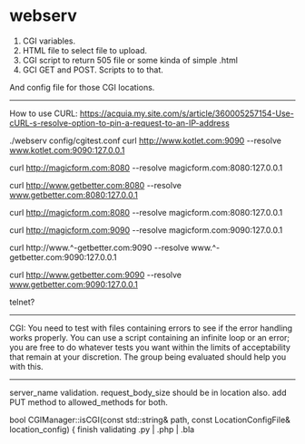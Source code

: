 # webserv


1. CGI variables.
2. HTML file to select file to upload.
3. CGI script to return 505 file or some kinda of simple .html
4. GCI GET and POST. Scripts to to that.

And config file for those CGI locations.


------------------

How to use CURL:
https://acquia.my.site.com/s/article/360005257154-Use-cURL-s-resolve-option-to-pin-a-request-to-an-IP-address

./webserv config/cgitest.conf
curl http://www.kotlet.com:9090 --resolve www.kotlet.com:9090:127.0.0.1

curl http://magicform.com:8080 --resolve magicform.com:8080:127.0.0.1

curl http://www.getbetter.com:8080 --resolve www.getbetter.com:8080:127.0.0.1

curl http://magicform.com:8080 --resolve magicform.com:8080:127.0.0.1

curl http://magicform.com:9090 --resolve magicform.com:9090:127.0.0.1

curl http://www.^-getbetter.com:9090 --resolve www.^-getbetter.com:9090:127.0.0.1

curl http://www.getbetter.com:9090 --resolve www.getbetter.com:9090:127.0.0.1

telnet?


----------------
CGI:
You need to test with files containing errors to see if the error handling works properly. You can use a script containing an infinite loop or an error; you are free to do whatever tests you want within the limits of acceptability that remain at your discretion. The group being evaluated should help you with this.



------------------

server_name validation.
request_body_size should be in location also.
add PUT method to allowed_methods for both.


bool CGIManager::isCGI(const std::string& path, const LocationConfigFile& location_config) {
	finish validating .py | .php | .bla
